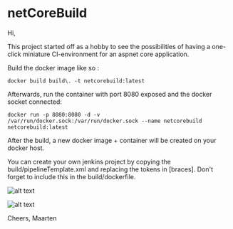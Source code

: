 # netCoreBuild

Hi,

This project started off as a hobby to see the possibilities of having a one-click miniature CI-environment for an aspnet core application.

Build the docker image like so :

```
docker build build\. -t netcorebuild:latest
```

Afterwards, run the container with port 8080 exposed and the docker socket connected:

```
docker run -p 8080:8080 -d -v /var/run/docker.sock:/var/run/docker.sock --name netcorebuild netcorebuild:latest
```

After the build, a new docker image + container will be created on your docker host.

You can create your own jenkins project by copying the build/pipelineTemplate.xml and replacing the tokens in [braces].
Don't forget to include this in the build/dockerfile.

![alt text](https://github.com/merken/netCoreBuild/blob/master/build/jenkins.png)

![alt text](https://github.com/merken/netCoreBuild/blob/master/build/netcoreapp.png)

Cheers,
Maarten
